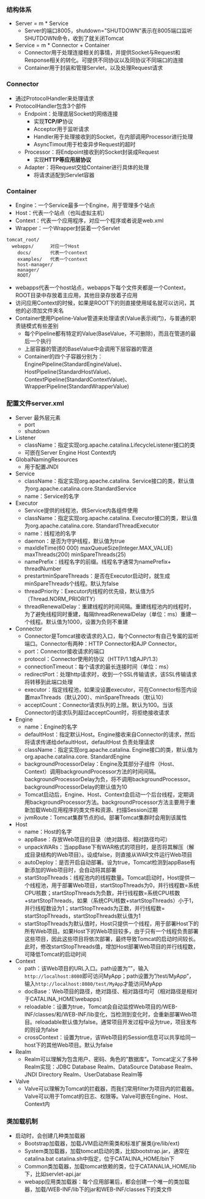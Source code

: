 ### 结构体系
- Server = m \* Service
  - Server的端口8005，shutdown="SHUTDOWN"表示在8005端口监听SHUTDOWN命令，收到了就关闭Tomcat
- Service = m \* Connector \+ Container
  - Connector用于处理连接相关的事情，并提供Socket与Request和Response相关的转化。可提供不同协议以及同协议不同端口的连接
  - Container用于封装和管理Servlet，以及处理Request请求

### Connector
- 通过ProtocolHandler来处理请求
- ProtocolHandler包含3个部件
  - Endpoint：处理底层Socket的网络连接
    - 实现**TCP/IP**协议
    - Acceptor用于监听请求
    - Handler用于处理接收到的Socket，在内部调用Processor进行处理
    - AsyncTimout用于检查异步Request的超时
  - Processor：将Endpoint接收到的Socket封装成Request
    - 实现**HTTP等应用层协议**
  - Adapter：将Request交给Container进行具体的处理
    - 将请求适配到Servlet容器

### Container
- Engine：一个Service最多一个Engine，用于管理多个站点
- Host：代表一个站点（也叫虚拟主机）
- Context：代表一个应用程序，对应一个程序或者说是web.xml
- Wrapper：一个Wrapper封装着一个Servlet
```
tomcat_root/
  webapps/      对应一个Host
    docs/       代表一个context
    examples/   代表一个context
    host-manager/
    manager/
    ROOT/
```
- webapps代表一个host站点，webapps下每个文件夹都是一个Context，ROOT目录中存放着主应用，其他目录存放着子应用
- 访问应用Context的时候，如果是ROOT下的则直接使用域名就可以访问，其他的必须加文件夹名
- Container使用Pipeline-Value管道来处理请求(Value表示阀门)，与普通的职责链模式有些差别
  - 每个Pipeline都有特定的Value(BaseValue，不可删除)，而且在管道的最后一个执行
  - 上层容器的管道的BaseValue中会调用下层容器的管道
  - Container的四个子容器分别为：EnginePipeline(StandardEngineValue)、HostPipeline(StandardHostValue)、ContextPipeline(StandardContextValue)、WrapperPipeline(StandardWrapperValue)
  
### 配置文件server.xml
- Server 最外层元素
  - port
  - shutdown
- Listener
  - className：指定实现org.apache.catalina.LifecycleListener接口的类
  - 可嵌在Server Engine Host Context内
- GlobalNamingResources
  - 用于配置JNDI
- Service
  - className：指定实现org.apache.catalina. Service接口的类，默认值为org.apache.catalina.core.StandardService
  - name：Service的名字
- Executor
  - Service提供的线程池，供Service内各组件使用
  - className：指定实现org.apache.catalina. Executor接口的类，默认值为org.apache.catalina.core. StandardThreadExecutor
  - name：线程池的名字
  - daemon：是否为守护线程，默认值为true
  - maxIdleTime(60 000) maxQueueSize(Integer.MAX_VALUE) maxThreads(200) minSpareThreads(25)
  - namePrefix：线程名字的前缀。线程名字通常为namePrefix+ threadNumber
  - prestartminSpareThreads：是否在Executor启动时，就生成minSpareThreads个线程。默认为false
  - threadPriority：Executor内线程的优先级，默认值为5（Thread.NORM_PRIORITY）
  - threadRenewalDelay：重建线程的时间间隔。重建线程池内的线程时，为了避免线程同时重建，每隔threadRenewalDelay（单位：ms）重建一个线程。默认值为1000，设置为负则不重建
- Connector
  - Connector是Tomcat接收请求的入口，每个Connector有自己专属的监听端口。Connector有两种：HTTP Connector和AJP Connector。
  - port：Connector接收请求的端口
  - protocol：Connector使用的协议（HTTP/1.1或AJP/1.3）
  - connectionTimeout：每个请求的最长连接时间（单位：ms）
  - redirectPort：处理http请求时，收到一个SSL传输请求，该SSL传输请求将转移到此端口处理
  - executor：指定线程池，如果没设置executor，可在Connector标签内设置maxThreads（默认200）、minSpareThreads（默认10）
  - acceptCount：Connector请求队列的上限。默认为100。当该Connector的请求队列超过acceptCount时，将拒绝接收请求
- Engine
  - name：Engine的名字
  - defaultHost：指定默认Host。Engine接收来自Connector的请求，然后将请求传递给defaultHost，defaultHost 负责处理请求
  - className：指定实现org.apache.catalina. Engine接口的类，默认值为org.apache.catalina.core. StandardEngine
  -  backgroundProcessorDelay：Engine及其部分子组件（Host、Context）调用backgroundProcessor方法的时间间隔。backgroundProcessorDelay为负，将不调用backgroundProcessor。backgroundProcessorDelay的默认值为10
  - Tomcat启动后，Engine、Host、Context会启动一个后台线程，定期调用backgroundProcessor方法。backgroundProcessor方法主要用于重新加载Web应用程序的类文件和资源、扫描Session过期
  -  jvmRoute：Tomcat集群节点的id。部署Tomcat集群时会用到该属性
- Host
  - name：Host的名字
  - appBase：存放Web项目的目录（绝对路径、相对路径均可）
  - unpackWARs：当appBase下有WAR格式的项目时，是否将其解压（解成目录结构的Web项目）。设成false，则直接从WAR文件运行Web项目
  - autoDeploy：是否开启自动部署。设为true，Tomcat检测到appBase有新添加的Web项目时，会自动将其部署
  - startStopThreads：线程池内的线程数量。Tomcat启动时，Host提供一个线程池，用于部署Web项目，startStopThreads为0，并行线程数=系统CPU核数；startStopThreads为负数，并行线程数=系统CPU核数+startStopThreads，如果（系统CPU核数+startStopThreads）小于1，并行线程数设为1；startStopThreads为正数，并行线程数= startStopThreads，startStopThreads默认值为1
  - startStopThreads为默认值时，Host只提供一个线程，用于部署Host下的所有Web项目。如果Host下的Web项目较多，由于只有一个线程负责部署这些项目，因此这些项目将依次部署，最终导致Tomcat的启动时间较长。此时，修改startStopThreads值，增加Host部署Web项目的并行线程数，可降低Tomcat的启动时间
- Context
  - path：该Web项目的URL入口。path设置为””，输入`http://localhost:8080`即可访问MyApp；path设置为”/test/MyApp”，输入`http://localhost:8080/test/MyApp`才能访问MyApp
  - docBase：Web项目的路径，绝对路径、相对路径均可（相对路径是相对于CATALINA_HOME\webapps）
  - reloadable：设置为true，Tomcat会自动监控Web项目的/WEB-INF/classes/和/WEB-INF/lib变化，当检测到变化时，会重新部署Web项目。reloadable默认值为false。通常项目开发过程中设为true，项目发布的则设为false
  - crossContext：设置为true，该Web项目的Session信息可以共享给同一host下的其他Web项目。默认为false
- Realm
  - Realm可以理解为包含用户、密码、角色的”数据库”。Tomcat定义了多种Realm实现：JDBC Database Realm、DataSource Database Realm、JNDI Directory Realm、UserDatabase Realm等
- Valve
  - Valve可以理解为Tomcat的拦截器，而我们常用filter为项目内的拦截器。Valve可以用于Tomcat的日志、权限等。Valve可嵌在Engine、Host、Context内

### 类加载机制
- 启动时，会创建几种类加载器
  - Bootstrap加载器，加载JVM启动所需类和标准扩展类(jre/lib/ext)
  - System类加载器，加载tomcat启动的类，比如bootstrap.jar，通常在catalina.bat catalina.sh中指定，位于CATALINA_HOME/bin下
  - Common类加载器，加载tomcat依赖的类，位于CATANALIA_HOME/lib下，比如servlet\-api.jar
  - webapp应用类加载器：每个应用部署后，都会创建一个唯一的类加载器，加载/WEB\-INF/lib下的jar和WEB\-INF/classes下的类文件
